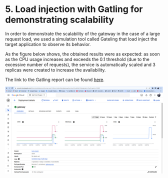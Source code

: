 # 5. Load injection with Gatling for demonstrating scalability
In order to demonstrate the scalability of the gateway in the case of a large request load, we used a simulation tool called Gateling that load inject the target application to observe its behavior.

As the figure below shows, the obtained results were as expected: as soon as the CPU usage increases and exceeds the 0.1 threshold (due to the excessive number of requests), the service is automatically scaled and 3 replicas were created to increase the availability.

The link to the Gatling report can be found [here](index.html).

![gatling](./imgs/7.scalability.png)
